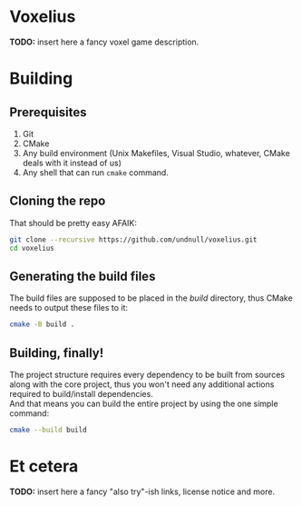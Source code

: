 # Voxelius
**TODO:** insert here a fancy voxel game description.
# Building
## Prerequisites
1. Git
2. CMake
3. Any build environment (Unix Makefiles, Visual Studio, whatever, CMake deals with it instead of us)
4. Any shell that can run `cmake` command.
## Cloning the repo
That should be pretty easy AFAIK:
```bash
git clone --recursive https://github.com/undnull/voxelius.git
cd voxelius
```
## Generating the build files
The build files are supposed to be placed in the _build_ directory, thus CMake needs to output these files to it:
```bash
cmake -B build .
```
## Building, finally!
The project structure requires every dependency to be built from sources along with the core project, thus you won't need any additional actions required to build/install dependencies.  
And that means you can build the entire project by using the one simple command:
```bash
cmake --build build
```
# Et cetera
**TODO:** insert here a fancy "also try"-ish links, license notice and more.
